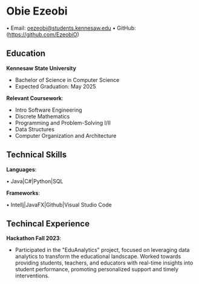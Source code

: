 # Obie Ezeobi
• Email: oezeobi@students.kennesaw.edu • GitHub: (https://github.com/EzeobiO)

## Education 
 **Kennesaw State University**
  - Bachelor of Science in Computer Science
  - Expected Graduation: May 2025

    
**Relevant Coursework**:
  - Intro Software Engineering
  - Discrete Mathematics
  - Programming and Problem-Solving I/II
  - Data Structures
  - Computer Organization and Architecture
    
## Technical Skills

**Languages**:

  • Java|C#|Python|SQL
    
**Frameworks**:

  • Intellj|JavaFX|Github|Visual Studio Code

## Techincal Experience 
**Hackathon Fall 2023**:
  - Participated in the "EduAnalytics" project, focused on leveraging data analytics to transform the educational landscape. Worked towards providing students, teachers, and educators with real-time insights into student performance, promoting personalized support and timely interventions.
